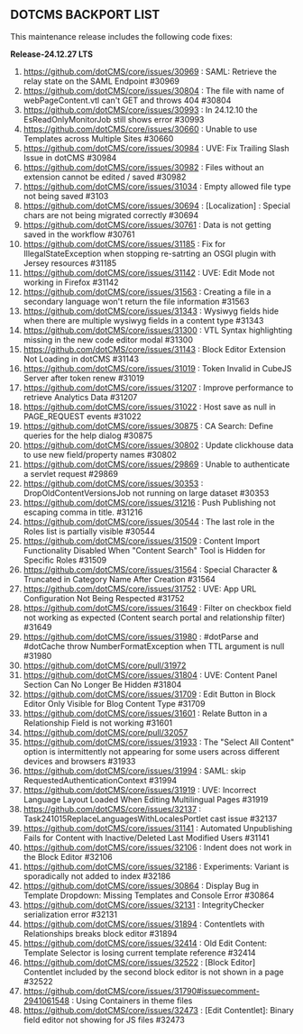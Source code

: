 ## DOTCMS BACKPORT LIST

This maintenance release includes the following code fixes:

**Release-24.12.27 LTS**

1. https://github.com/dotCMS/core/issues/30969 : SAML: Retrieve the relay state on the SAML Endpoint #30969
2. https://github.com/dotCMS/core/issues/30804 : The file with name of webPageContent.vtl can't GET and throws 404 #30804
3. https://github.com/dotCMS/core/issues/30993 : In 24.12.10 the EsReadOnlyMonitorJob still shows error #30993
4. https://github.com/dotCMS/core/issues/30660 : Unable to use Templates across Multiple Sites #30660
5. https://github.com/dotCMS/core/issues/30984 : UVE: Fix Trailing Slash Issue in dotCMS #30984
6. https://github.com/dotCMS/core/issues/30982 : Files without an extension cannot be edited / saved #30982
7. https://github.com/dotCMS/core/issues/31034 : Empty allowed file type not being saved #3103
8. https://github.com/dotCMS/core/issues/30694 : [Localization] : Special chars are not being migrated correctly #30694
9. https://github.com/dotCMS/core/issues/30761 : Data is not getting saved in the workflow #30761
10. https://github.com/dotCMS/core/issues/31185 : Fix for IllegalStateException when stopping re-satrting an OSGI plugin with Jersey resources #31185
11. https://github.com/dotCMS/core/issues/31142 : UVE: Edit Mode not working in Firefox #31142
12. https://github.com/dotCMS/core/issues/31563 : Creating a file in a secondary language won't return the file information #31563
13. https://github.com/dotCMS/core/issues/31343 : Wysiwyg fields hide when there are multiple wysiwyg fields in a content type #31343
14. https://github.com/dotCMS/core/issues/31300 : VTL Syntax highlighting missing in the new code editor modal #31300
15. https://github.com/dotCMS/core/issues/31143 : Block Editor Extension Not Loading in dotCMS #31143
16. https://github.com/dotCMS/core/issues/31019 : Token Invalid in CubeJS Server after token renew #31019
17. https://github.com/dotCMS/core/issues/31207 : Improve performance to retrieve Analytics Data #31207
18. https://github.com/dotCMS/core/issues/31022 : Host save as null in PAGE_REQUEST events #31022
19. https://github.com/dotCMS/core/issues/30875 : CA Search: Define queries for the help dialog #30875
20. https://github.com/dotCMS/core/issues/30802 : Update clickhouse data to use new field/property names #30802
21. https://github.com/dotCMS/core/issues/29869 : Unable to authenticate a servlet request #29869
22. https://github.com/dotCMS/core/issues/30353 : DropOldContentVersionsJob not running on large dataset #30353
23. https://github.com/dotCMS/core/issues/31216 : Push Publishing not escaping comma in title. #31216
24. https://github.com/dotCMS/core/issues/30544 : The last role in the Roles list is partially visible #30544
25. https://github.com/dotCMS/core/issues/31509 : Content Import Functionality Disabled When "Content Search" Tool is Hidden for Specific Roles #31509
26. https://github.com/dotCMS/core/issues/31564 : Special Character & Truncated in Category Name After Creation #31564
27. https://github.com/dotCMS/core/issues/31752 : UVE: App URL Configuration Not Being Respected #31752
28. https://github.com/dotCMS/core/issues/31649 : Filter on checkbox field not working as expected (Content search portal and relationship filter) #31649
29. https://github.com/dotCMS/core/issues/31980 : #dotParse and #dotCache throw NumberFormatException when TTL argument is null #31980
30. https://github.com/dotCMS/core/pull/31972
31. https://github.com/dotCMS/core/issues/31804 : UVE: Content Panel Section Can No Longer Be Hidden #31804
32. https://github.com/dotCMS/core/issues/31709 : Edit Button in Block Editor Only Visible for Blog Content Type #31709
33. https://github.com/dotCMS/core/issues/31601 : Relate Button in a Relationship Field is not working #31601
34. https://github.com/dotCMS/core/pull/32057
35. https://github.com/dotCMS/core/issues/31933 : The "Select All Content" option is intermittently not appearing for some users across different devices and browsers #31933
36. https://github.com/dotCMS/core/issues/31994 : SAML: skip RequestedAuthenticationContext #31994
37. https://github.com/dotCMS/core/issues/31919 : UVE: Incorrect Language Layout Loaded When Editing Multilingual Pages #31919
38. https://github.com/dotCMS/core/issues/32137 : Task241015ReplaceLanguagesWithLocalesPortlet cast issue #32137
39. https://github.com/dotCMS/core/issues/31141 : Automated Unpublishing Fails for Content with Inactive/Deleted Last Modified Users #31141
40. https://github.com/dotCMS/core/issues/32106 : Indent does not work in the Block Editor #32106
41. https://github.com/dotCMS/core/issues/32186 : Experiments: Variant is sporadically not added to index #32186
42. https://github.com/dotCMS/core/issues/30864 : Display Bug in Template Dropdown: Missing Templates and Console Error #30864
43. https://github.com/dotCMS/core/issues/32131 : IntegrityChecker serialization error #32131
44. https://github.com/dotCMS/core/issues/31894 : Contentlets with Relationships breaks block editor #31894
45. https://github.com/dotCMS/core/issues/32414 : Old Edit Content: Template Selector is losing current template reference #32414
46. https://github.com/dotCMS/core/issues/32522 : [Block Editor] Contentlet included by the second block editor is not shown in a page #32522
47. https://github.com/dotCMS/core/issues/31790#issuecomment-2941061548 : Using Containers in theme files
48. https://github.com/dotCMS/core/issues/32473 : [Edit Contentlet]: Binary field editor not showing for JS files #32473

